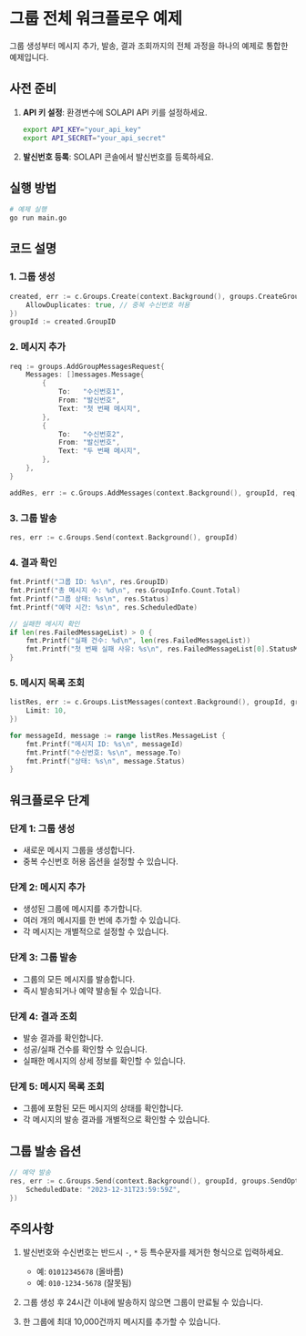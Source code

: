# 그룹 전체 워크플로우 예제

그룹 생성부터 메시지 추가, 발송, 결과 조회까지의 전체 과정을 하나의 예제로 통합한 예제입니다.

## 사전 준비

1. **API 키 설정**: 환경변수에 SOLAPI API 키를 설정하세요.
   ```bash
   export API_KEY="your_api_key"
   export API_SECRET="your_api_secret"
   ```

2. **발신번호 등록**: SOLAPI 콘솔에서 발신번호를 등록하세요.

## 실행 방법

```bash
# 예제 실행
go run main.go
```

## 코드 설명

### 1. 그룹 생성

```go
created, err := c.Groups.Create(context.Background(), groups.CreateGroupOptions{
    AllowDuplicates: true, // 중복 수신번호 허용
})
groupId := created.GroupID
```

### 2. 메시지 추가

```go
req := groups.AddGroupMessagesRequest{
    Messages: []messages.Message{
        {
            To:   "수신번호1",
            From: "발신번호",
            Text: "첫 번째 메시지",
        },
        {
            To:   "수신번호2",
            From: "발신번호",
            Text: "두 번째 메시지",
        },
    },
}

addRes, err := c.Groups.AddMessages(context.Background(), groupId, req)
```

### 3. 그룹 발송

```go
res, err := c.Groups.Send(context.Background(), groupId)
```

### 4. 결과 확인

```go
fmt.Printf("그룹 ID: %s\n", res.GroupID)
fmt.Printf("총 메시지 수: %d\n", res.GroupInfo.Count.Total)
fmt.Printf("그룹 상태: %s\n", res.Status)
fmt.Printf("예약 시간: %s\n", res.ScheduledDate)

// 실패한 메시지 확인
if len(res.FailedMessageList) > 0 {
    fmt.Printf("실패 건수: %d\n", len(res.FailedMessageList))
    fmt.Printf("첫 번째 실패 사유: %s\n", res.FailedMessageList[0].StatusMessage)
}
```

### 5. 메시지 목록 조회

```go
listRes, err := c.Groups.ListMessages(context.Background(), groupId, groups.ListMessagesQuery{
    Limit: 10,
})

for messageId, message := range listRes.MessageList {
    fmt.Printf("메시지 ID: %s\n", messageId)
    fmt.Printf("수신번호: %s\n", message.To)
    fmt.Printf("상태: %s\n", message.Status)
}
```

## 워크플로우 단계

### 단계 1: 그룹 생성
- 새로운 메시지 그룹을 생성합니다.
- 중복 수신번호 허용 옵션을 설정할 수 있습니다.

### 단계 2: 메시지 추가
- 생성된 그룹에 메시지를 추가합니다.
- 여러 개의 메시지를 한 번에 추가할 수 있습니다.
- 각 메시지는 개별적으로 설정할 수 있습니다.

### 단계 3: 그룹 발송
- 그룹의 모든 메시지를 발송합니다.
- 즉시 발송되거나 예약 발송될 수 있습니다.

### 단계 4: 결과 조회
- 발송 결과를 확인합니다.
- 성공/실패 건수를 확인할 수 있습니다.
- 실패한 메시지의 상세 정보를 확인할 수 있습니다.

### 단계 5: 메시지 목록 조회
- 그룹에 포함된 모든 메시지의 상태를 확인합니다.
- 각 메시지의 발송 결과를 개별적으로 확인할 수 있습니다.

## 그룹 발송 옵션

```go
// 예약 발송
res, err := c.Groups.Send(context.Background(), groupId, groups.SendOptions{
    ScheduledDate: "2023-12-31T23:59:59Z",
})
```

## 주의사항

1. 발신번호와 수신번호는 반드시 `-`, `*` 등 특수문자를 제거한 형식으로 입력하세요.
   - 예: `01012345678` (올바름)
   - 예: `010-1234-5678` (잘못됨)

2. 그룹 생성 후 24시간 이내에 발송하지 않으면 그룹이 만료될 수 있습니다.

3. 한 그룹에 최대 10,000건까지 메시지를 추가할 수 있습니다.
